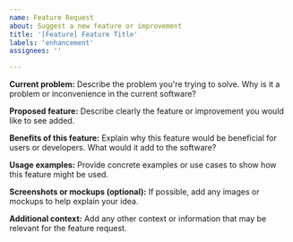 ```yaml
---
name: Feature Request
about: Suggest a new feature or improvement
title: '[Feature] Feature Title'
labels: 'enhancement'
assignees: ''

---
```


**Current problem:**
Describe the problem you're trying to solve. Why is it a problem or inconvenience in the current software?

**Proposed feature:**
Describe clearly the feature or improvement you would like to see added.

**Benefits of this feature:**
Explain why this feature would be beneficial for users or developers. What would it add to the software?

**Usage examples:**
Provide concrete examples or use cases to show how this feature might be used.

**Screenshots or mockups (optional):**
If possible, add any images or mockups to help explain your idea.

**Additional context:**
Add any other context or information that may be relevant for the feature request.
